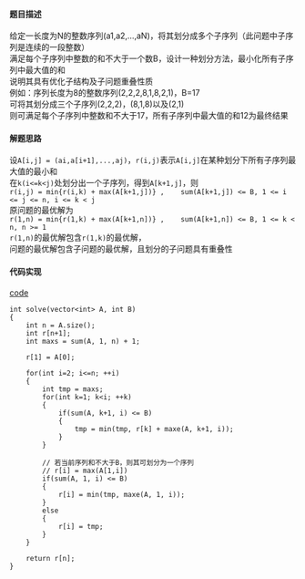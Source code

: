 #### 题目描述
给定一长度为N的整数序列(a1,a2,…,aN)，将其划分成多个子序列（此问题中子序列是连续的一段整数）  
满足每个子序列中整数的和不大于一个数B，设计一种划分方法，最小化所有子序列中最大值的和  
说明其具有优化子结构及子问题重叠性质  
例如：序列长度为8的整数序列(2,2,2,8,1,8,2,1)，B=17  
可将其划分成三个子序列(2,2,2)，(8,1,8)以及(2,1)  
则可满足每个子序列中整数和不大于17，所有子序列中最大值的和12为最终结果

#### 解题思路
设`A[i,j] = (ai,a[i+1],...,aj)`，`r(i,j)`表示`A[i,j]`在某种划分下所有子序列最大值的最小和  
在`k(i<=k<j)`处划分出一个子序列，得到`A[k+1,j]`，则  
`r(i,j) = min{r(i,k) + max(A[k+1,j])} ,    sum(A[k+1,j]) <= B, 1 <= i <= j <= n, i <= k < j`  
原问题的最优解为  
`r(1,n) = min{r(1,k) + max(A[k+1,n])} ,    sum(A[k+1,n]) <= B, 1 <= k < n, n >= 1          `  
`r(1,n)`的最优解包含`r(1,k)`的最优解，  
问题的最优解包含子问题的最优解，且划分的子问题具有重叠性

#### 代码实现
[code](/DynamicPrograming/mini_sum.cpp)
```
int solve(vector<int> A, int B)
{
	int n = A.size();
	int r[n+1];
	int maxs = sum(A, 1, n) + 1;

	r[1] = A[0];

	for(int i=2; i<=n; ++i)
	{
		int tmp = maxs;
		for(int k=1; k<i; ++k)
		{
			if(sum(A, k+1, i) <= B)
			{
				tmp = min(tmp, r[k] + maxe(A, k+1, i));
			}
		}

		// 若当前序列和不大于B，则其可划分为一个序列
		// r[i] = max(A[1,i])
		if(sum(A, 1, i) <= B)
		{
			r[i] = min(tmp, maxe(A, 1, i));
		}
		else
		{
			r[i] = tmp;
		}
	}

	return r[n];
}
```